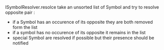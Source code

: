 ISymbolResolver.resolce take an unsorted list of Symbol and try to resolve opposite pair :
- if a Symbol has an occurence of its opposite they are both removed form the list
- if a symbol has no occurence of its opposite it remains in the list
- special Symbol are resolved if possible but their presence should be notified

